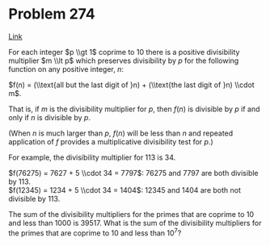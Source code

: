 # Problem 274

[Link](https://projecteuler.net/problem=274)

For each integer $p \\gt 1$ coprime to $10$ there is a positive divisibility multiplier $m \\lt p$ which preserves divisibility by $p$ for the following function on any positive integer, $n$:

$f(n) = (\\text{all but the last digit of }n) + (\\text{the last digit of }n) \\cdot m$.

That is, if $m$ is the divisibility multiplier for $p$, then $f(n)$ is divisible by $p$ if and only if $n$ is divisible by $p$.

(When $n$ is much larger than $p$, $f(n)$ will be less than $n$ and repeated application of $f$ provides a multiplicative divisibility test for $p$.)

For example, the divisibility multiplier for $113$ is $34$.

$f(76275) = 7627 + 5 \\cdot 34 = 7797$: $76275$ and $7797$ are both divisible by $113$.  
$f(12345) = 1234 + 5 \\cdot 34 = 1404$: $12345$ and $1404$ are both not divisible by $113$.

The sum of the divisibility multipliers for the primes that are coprime to $10$ and less than $1000$ is $39517$. What is the sum of the divisibility multipliers for the primes that are coprime to $10$ and less than $10^7$?
